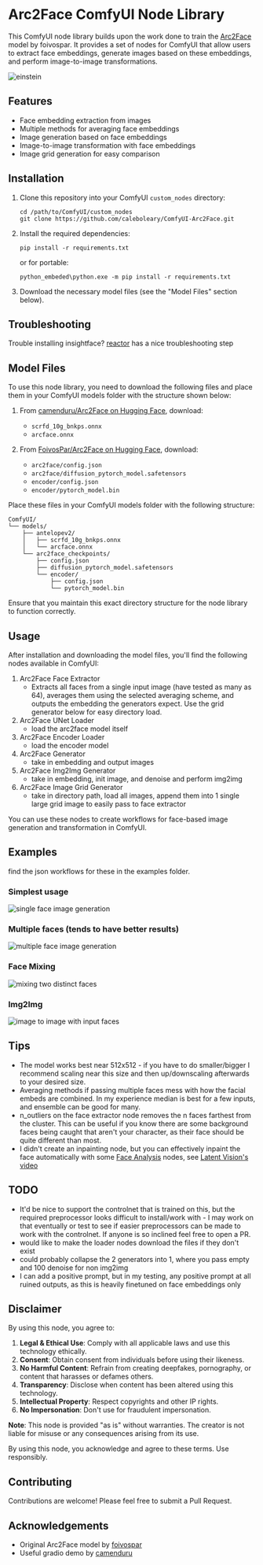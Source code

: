 # Arc2Face ComfyUI Node Library

This ComfyUI node library builds upon the work done to train the [Arc2Face](https://github.com/foivospar/Arc2Face) model by foivospar. It provides a set of nodes for ComfyUI that allow users to extract face embeddings, generate images based on these embeddings, and perform image-to-image transformations.

![einstein](examples/einstein.png)

## Features

- Face embedding extraction from images
- Multiple methods for averaging face embeddings
- Image generation based on face embeddings
- Image-to-image transformation with face embeddings
- Image grid generation for easy comparison

## Installation

1. Clone this repository into your ComfyUI `custom_nodes` directory:

   ```
   cd /path/to/ComfyUI/custom_nodes
   git clone https://github.com/caleboleary/ComfyUI-Arc2Face.git
   ```

2. Install the required dependencies:

   ```
   pip install -r requirements.txt
   ```

   or for portable:

   ```
   python_embeded\python.exe -m pip install -r requirements.txt
   ```

3. Download the necessary model files (see the "Model Files" section below).

## Troubleshooting

Trouble installing insightface? [reactor](https://github.com/Gourieff/comfyui-reactor-node#i-for-windows-users-if-you-still-cannot-build-insightface-for-some-reasons-or-just-dont-want-to-install-visual-studio-or-vs-c-build-tools---do-the-following) has a nice troubleshooting step

## Model Files

To use this node library, you need to download the following files and place them in your ComfyUI models folder with the structure shown below:

1. From [camenduru/Arc2Face on Hugging Face](https://huggingface.co/camenduru/Arc2Face/), download:

   - `scrfd_10g_bnkps.onnx`
   - `arcface.onnx`

2. From [FoivosPar/Arc2Face on Hugging Face](https://huggingface.co/FoivosPar/Arc2Face/tree/main), download:
   - `arc2face/config.json`
   - `arc2face/diffusion_pytorch_model.safetensors`
   - `encoder/config.json`
   - `encoder/pytorch_model.bin`

Place these files in your ComfyUI models folder with the following structure:

```
ComfyUI/
└── models/
    ├── antelopev2/
    │   ├── scrfd_10g_bnkps.onnx
    │   └── arcface.onnx
    └── arc2face_checkpoints/
        ├── config.json
        ├── diffusion_pytorch_model.safetensors
        └── encoder/
            ├── config.json
            └── pytorch_model.bin
```

Ensure that you maintain this exact directory structure for the node library to function correctly.

## Usage

After installation and downloading the model files, you'll find the following nodes available in ComfyUI:

1. Arc2Face Face Extractor
   - Extracts all faces from a single input image (have tested as many as 64), averages them using the selected averaging scheme, and outputs the embedding the generators expect. Use the grid generator below for easy directory load.
2. Arc2Face UNet Loader
   - load the arc2face model itself
3. Arc2Face Encoder Loader
   - load the encoder model
4. Arc2Face Generator
   - take in embedding and output images
5. Arc2Face Img2Img Generator
   - take in embedding, init image, and denoise and perform img2img
6. Arc2Face Image Grid Generator
   - take in directory path, load all images, append them into 1 single large grid image to easily pass to face extractor

You can use these nodes to create workflows for face-based image generation and transformation in ComfyUI.

## Examples

find the json workflows for these in the examples folder.

### Simplest usage

![single face image generation](examples/singleinput.PNG)

### Multiple faces (tends to have better results)

![multiple face image generation](examples/multiinput.png)

### Face Mixing

![mixing two distinct faces](examples/facemixing.PNG)

### Img2Img

![image to image with input faces](examples/i2i.PNG)

## Tips

- The model works best near 512x512 - if you have to do smaller/bigger I recommend scaling near this size and then up/downscaling afterwards to your desired size.
- Averaging methods if passing multiple faces mess with how the facial embeds are combined. In my experience median is best for a few inputs, and ensemble can be good for many.
- n_outliers on the face extractor node removes the n faces farthest from the cluster. This can be useful if you know there are some background faces being caught that aren't your character, as their face should be quite different than most.
- I didn't create an inpainting node, but you can effectively inpaint the face automatically with some [Face Analysis](https://github.com/cubiq/ComfyUI_FaceAnalysis) nodes, see [Latent Vision's video](https://www.youtube.com/watch?v=UTmwyxHQ7pM)

## TODO

- It'd be nice to support the controlnet that is trained on this, but the required preprocessor looks difficult to install/work with - I may work on that eventually or test to see if easier preprocessors can be made to work with the controlnet. If anyone is so inclined feel free to open a PR.
- would like to make the loader nodes download the files if they don't exist
- could probably collapse the 2 generators into 1, where you pass empty and 100 denoise for non img2img
- I can add a positive prompt, but in my testing, any positive prompt at all ruined outputs, as this is heavily finetuned on face embeddings only

## Disclaimer

By using this node, you agree to:

1. **Legal & Ethical Use**: Comply with all applicable laws and use this technology ethically.
2. **Consent**: Obtain consent from individuals before using their likeness.
3. **No Harmful Content**: Refrain from creating deepfakes, pornography, or content that harasses or defames others.
4. **Transparency**: Disclose when content has been altered using this technology.
5. **Intellectual Property**: Respect copyrights and other IP rights.
6. **No Impersonation**: Don't use for fraudulent impersonation.

**Note**: This node is provided "as is" without warranties. The creator is not liable for misuse or any consequences arising from its use.

By using this node, you acknowledge and agree to these terms. Use responsibly.

## Contributing

Contributions are welcome! Please feel free to submit a Pull Request.

## Acknowledgements

- Original Arc2Face model by [foivospar](https://github.com/foivospar/Arc2Face)
- Useful gradio demo by [camenduru](https://github.com/camenduru/Arc2Face-jupyter)

